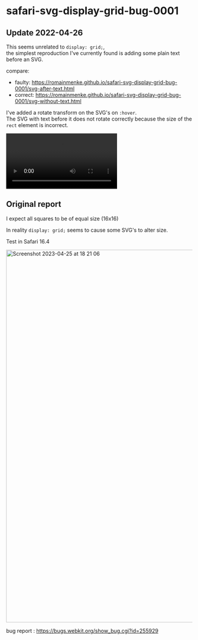 # safari-svg-display-grid-bug-0001

## Update 2022-04-26

This seems unrelated to `display: grid;`,  
the simplest reproduction I've currently found is adding some plain text before an SVG.

compare:
- faulty:  https://romainmenke.github.io/safari-svg-display-grid-bug-0001/svg-after-text.html
- correct: https://romainmenke.github.io/safari-svg-display-grid-bug-0001/svg-without-text.html

I've added a rotate transform on the SVG's on `:hover`.  
The SVG with text before it does not rotate correctly because the size of the `rect` element is incorrect.

<video src="https://user-images.githubusercontent.com/11521496/234633274-8deee93d-7cd6-4695-adac-7ed4db7b4f5b.mp4"></video>

## Original report

I expect all squares to be of equal size (16x16)

In reality `display: grid;` seems to cause some SVG's to alter size.

Test in Safari 16.4

<img width="1009" alt="Screenshot 2023-04-25 at 18 21 06" src="https://user-images.githubusercontent.com/11521496/234340479-08cab89e-90b4-4626-9d1f-f2613490a398.png">

bug report : https://bugs.webkit.org/show_bug.cgi?id=255929
